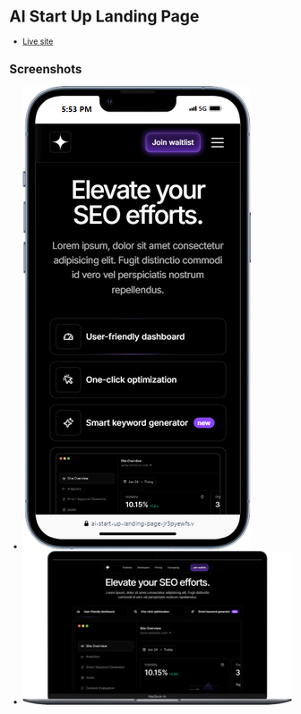 # AI Start Up Landing Page
- [Live site](https://ai-start-up-landing-page-jr3pyewfs.vercel.app/)

## Screenshots

- ![](/public/mobile-version.png)
- ![](/public/desktop-version.png)
